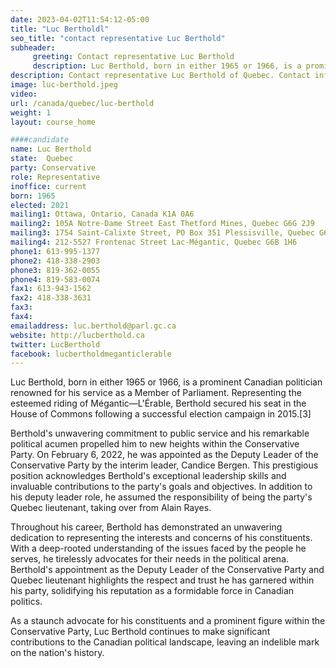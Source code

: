 ```yaml
---
date: 2023-04-02T11:54:12-05:00
title: "Luc Bertholdl"
seo_title: "contact representative Luc Berthold"
subheader:
     greeting: Contact representative Luc Berthold
     description: Luc Berthold, born in either 1965 or 1966, is a prominent Canadian politician renowned for his service as a Member of Parliament.
description: Contact representative Luc Berthold of Quebec. Contact information for Luc Berthold includes email address, phone number, and mailing address.
image: luc-berthold.jpeg
video:
url: /canada/quebec/luc-berthold
weight: 1
layout: course_home

####candidate
name: Luc Berthold
state:	Quebec
party: Conservative
role: Representative
inoffice: current
born: 1965
elected: 2021
mailing1: Ottawa, Ontario, Canada K1A 0A6
mailing2: 105A Notre-Dame Street East Thetford Mines, Quebec G6G 2J9
mailing3: 1754 Saint-Calixte Street, PO Box 351 Plessisville, Quebec G6L 1R3
mailing4: 212-5527 Frontenac Street Lac-Mégantic, Quebec G6B 1H6
phone1: 613-995-1377
phone2: 418-338-2903
phone3: 819-362-0055
phone4: 819-583-0074
fax1: 613-943-1562
fax2: 418-338-3631
fax3:
fax4:
emailaddress: luc.berthold@parl.gc.ca
website: http://lucberthold.ca
twitter: LucBerthold
facebook: lucbertholdmeganticlerable
---
```


Luc Berthold, born in either 1965 or 1966, is a prominent Canadian politician renowned for his service as a Member of Parliament. Representing the esteemed riding of Mégantic—L'Érable, Berthold secured his seat in the House of Commons following a successful election campaign in 2015.[3]

Berthold's unwavering commitment to public service and his remarkable political acumen propelled him to new heights within the Conservative Party. On February 6, 2022, he was appointed as the Deputy Leader of the Conservative Party by the interim leader, Candice Bergen. This prestigious position acknowledges Berthold's exceptional leadership skills and invaluable contributions to the party's goals and objectives. In addition to his deputy leader role, he assumed the responsibility of being the party's Quebec lieutenant, taking over from Alain Rayes.

Throughout his career, Berthold has demonstrated an unwavering dedication to representing the interests and concerns of his constituents. With a deep-rooted understanding of the issues faced by the people he serves, he tirelessly advocates for their needs in the political arena. Berthold's appointment as the Deputy Leader of the Conservative Party and Quebec lieutenant highlights the respect and trust he has garnered within his party, solidifying his reputation as a formidable force in Canadian politics.

As a staunch advocate for his constituents and a prominent figure within the Conservative Party, Luc Berthold continues to make significant contributions to the Canadian political landscape, leaving an indelible mark on the nation's history.
